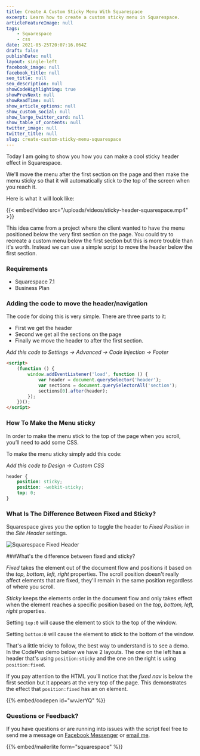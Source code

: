 ```yaml
---
title: Create A Custom Sticky Menu With Squarespace
excerpt: Learn how to create a custom sticky menu in Squarespace.
articleFeatureImage: null
tags:
    - Squarespace
    - css
date: 2021-05-25T20:07:16.064Z
draft: false
publishDate: null
layout: single-left
facebook_image: null
facebook_title: null
seo_title: null
seo_description: null
showCodeHighlighting: true
showPrevNext: null
showReadTime: null
show_article_options: null
show_custom_social: null
show_large_twitter_card: null
show_table_of_contents: null
twitter_image: null
twitter_title: null
slug: create-custom-sticky-menu-squarespace
---
```


Today I am going to show you how you can make a cool sticky header effect in Squarespace.

We'll move the menu after the first section on the page and then make the menu sticky so that it will automatically stick to the top of the screen when you reach it.

Here is what it will look like:

{{< embed/video src="/uploads/videos/sticky-header-squarespace.mp4" >}}

This idea came from a project where the client wanted to have the menu positioned below the very first section on the page. You could try to recreate a custom menu below the first section but this is more trouble than it's worth. Instead we can use a simple script to move the header below the first section.

### Requirements

-   Squarespace 7.1
-   Business Plan

### Adding the code to move the header/navigation

The code for doing this is very simple. There are three parts to it:

-   First we get the header
-   Second we get all the sections on the page
-   Finally we move the header to after the first section.

_Add this code to Settings -> Advanced -> Code Injection -> Footer_

```html
<script>
    (function () {
        window.addEventListener('load', function () {
            var header = document.querySelector('header');
            var sections = document.querySelectorAll('section');
            sections[0].after(header);
        });
    })();
</script>
```

### How To Make the Menu sticky

In order to make the menu stick to the top of the page when you scroll, you’ll need to add some CSS.

To make the menu sticky simply add this code:

_Add this code to Design -> Custom CSS_

```css
header {
    position: sticky;
    position: -webkit-sticky;
    top: 0;
}
```

### What Is The Difference Between Fixed and Sticky?

Squarespace gives you the option to toggle the header to _Fixed Position_ in the _Site Header_ settings.

![Squarespace Fixed Header](/uploads/squarespace-fixed-header.png)

###What's the difference between fixed and sticky?

_Fixed_ takes the element out of the document flow and positions it based on the _top, bottom, left, right_ properties. The scroll position doesn't really affect elements that are fixed, they'll remain in the same position regardless of where you scroll.

_Sticky_ keeps the elements order in the document flow and only takes effect when the element reaches a specific position based on the _top, bottom, left, right_ properties.

Setting `top:0` will cause the element to stick to the top of the window.

Setting `bottom:0` will cause the element to stick to the bottom of the window.

That's a little tricky to follow, the best way to understand is to see a demo. In the CodePen demo below we have 2 layouts. The one on the left has a header that's using `position:sticky` and the one on the right is using `position:fixed`.

If you pay attention to the HTML you'll notice that the _fixed nav_ is below the first section but it appears at the very top of the page. This demonstrates the effect that `position:fixed` has an on element.

<!-- Embeds a CodePen @id -->

{{% embed/codepen id="wvJerYQ" %}}

### Questions or Feedback?

If you have questions or are running into issues with the script feel free to send me a message on [Facebook Messenger](https://m.me/dejaegherryan) or [email me](mailto:ryan@ryandejaegher.com).

{{% embed/mailerlite form="squarespace" %}}
